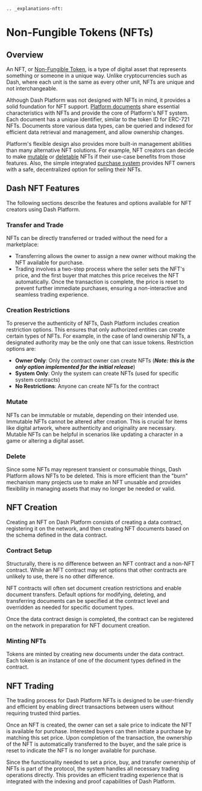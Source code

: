 ```{eval-rst}
.. _explanations-nft:
```

# Non-Fungible Tokens (NFTs)

## Overview

An NFT, or [Non-Fungible Token](https://en.wikipedia.org/wiki/Non-fungible_token), is a type of digital asset that represents something or someone in a unique way. Unlike cryptocurrencies such as Dash, where each unit is the same as every other unit, NFTs are unique and not interchangeable.

Although Dash Platform was not designed with NFTs in mind, it provides a solid foundation for NFT support. [Platform documents](../explanations/platform-protocol-document.md) share essential characteristics with NFTs and provide the core of Platform's NFT system. Each document has a unique identifier, similar to the token ID for ERC-721 NFTs. Documents store various data types, can be queried and indexed for efficient data retrieval and management, and allow ownership changes.

Platform's flexible design also provides more built-in management abilities than many alternative NFT solutions. For example, NFT creators can decide to make [mutable](#mutate) or [deletable](#delete) NFTs if their use-case benefits from those features. Also, the simple integrated [purchase system](#transfer-and-trade) provides NFT owners with a safe, decentralized option for selling their NFTs.

## Dash NFT Features

The following sections describe the features and options available for NFT creators using Dash Platform.

### Transfer and Trade

NFTs can be directly transferred or traded without the need for a marketplace:

* Transferring allows the owner to assign a new owner without making the NFT available for purchase.
* Trading involves a two-step process where the seller sets the NFT's price, and the first buyer that matches this price receives the NFT automatically. Once the transaction is complete, the price is reset to prevent further immediate purchases, ensuring a non-interactive and seamless trading experience.

### Creation Restrictions

To preserve the authenticity of NFTs, Dash Platform includes creation restriction options. This ensures that only authorized entities can create certain types of NFTs. For example, in the case of land ownership NFTs, a designated authority may be the only one that can issue tokens. Restriction options are:

* **Owner Only**: Only the contract owner can create NFTs (**_Note: this is the only option implemented for the initial release_**)
* **System Only**: Only the system can create NFTs (used for specific system contracts)
* **No Restrictions**: Anyone can create NFTs for the contract

### Mutate

NFTs can be immutable or mutable, depending on their intended use. Immutable NFTs cannot be altered after creation. This is crucial for items like digital artwork, where authenticity and originality are necessary. Mutable NFTs can be helpful in scenarios like updating a character in a game or altering a digital asset.

### Delete

Since some NFTs may represent transient or consumable things, Dash Platform allows NFTs to be deleted. This is more efficient than the "burn" mechanism many projects use to make an NFT unusable and provides flexibility in managing assets that may no longer be needed or valid.

## NFT Creation

Creating an NFT on Dash Platform consists of creating a data contract, registering it on the network, and then creating NFT documents based on the schema defined in the data contract.

### Contract Setup

Structurally, there is no difference between an NFT contract and a non-NFT contract. While an NFT contract may set options that other contracts are unlikely to use, there is no other difference.

NFT contracts will often set document creation restrictions and enable document transfers. Default options for modifying, deleting, and transferring documents can be specified at the contract level and overridden as needed for specific document types.

Once the data contract design is completed, the contract can be registered on the network in preparation for NFT document creation.

### Minting NFTs

Tokens are minted by creating new documents under the data contract. Each token is an instance of one of the document types defined in the contract.

## NFT Trading

The trading process for Dash Platform NFTs is designed to be user-friendly and efficient by enabling direct transactions between users without requiring trusted third parties.

Once an NFT is created, the owner can set a sale price to indicate the NFT is available for purchase. Interested buyers can then initiate a purchase by matching this set price. Upon completion of the transaction, the ownership of the NFT is automatically transferred to the buyer, and the sale price is reset to indicate the NFT is no longer available for purchase.

Since the functionality needed to set a price, buy, and transfer ownership of NFTs is part of the protocol, the system handles all necessary trading operations directly. This provides an efficient trading experience that is integrated with the indexing and proof capabilities of Dash Platform.
